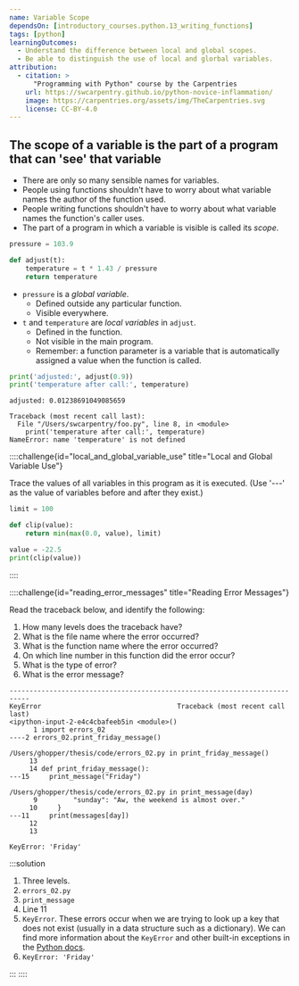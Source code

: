 ```yaml
---
name: Variable Scope
dependsOn: [introductory_courses.python.13_writing_functions]
tags: [python]
learningOutcomes:
  - Understand the difference between local and global scopes.
  - Be able to distinguish the use of local and glorbal variables.
attribution:
  - citation: >
      "Programming with Python" course by the Carpentries
    url: https://swcarpentry.github.io/python-novice-inflammation/
    image: https://carpentries.org/assets/img/TheCarpentries.svg
    license: CC-BY-4.0
---
```


## The scope of a variable is the part of a program that can 'see' that variable

- There are only so many sensible names for variables.
- People using functions shouldn't have to worry about
  what variable names the author of the function used.
- People writing functions shouldn't have to worry about
  what variable names the function's caller uses.
- The part of a program in which a variable is visible is called its _scope_.

```python
pressure = 103.9

def adjust(t):
    temperature = t * 1.43 / pressure
    return temperature
```

- `pressure` is a _global variable_.
  - Defined outside any particular function.
  - Visible everywhere.
- `t` and `temperature` are _local variables_ in `adjust`.
  - Defined in the function.
  - Not visible in the main program.
  - Remember: a function parameter is a variable
    that is automatically assigned a value when the function is called.

```python nolint
print('adjusted:', adjust(0.9))
print('temperature after call:', temperature)
```

```text
adjusted: 0.01238691049085659
```

```text
Traceback (most recent call last):
  File "/Users/swcarpentry/foo.py", line 8, in <module>
    print('temperature after call:', temperature)
NameError: name 'temperature' is not defined
```

::::challenge{id="local_and_global_variable_use" title="Local and Global Variable Use"}

Trace the values of all variables in this program as it is executed.
(Use '---' as the value of variables before and after they exist.)

```python
limit = 100

def clip(value):
    return min(max(0.0, value), limit)

value = -22.5
print(clip(value))
```

::::

::::challenge{id="reading_error_messages" title="Reading Error Messages"}

Read the traceback below, and identify the following:

1. How many levels does the traceback have?
1. What is the file name where the error occurred?
1. What is the function name where the error occurred?
1. On which line number in this function did the error occur?
1. What is the type of error?
1. What is the error message?

```text
---------------------------------------------------------------------------
KeyError                                  Traceback (most recent call last)
<ipython-input-2-e4c4cbafeeb5in <module>()
      1 import errors_02
----2 errors_02.print_friday_message()

/Users/ghopper/thesis/code/errors_02.py in print_friday_message()
     13
     14 def print_friday_message():
---15     print_message("Friday")

/Users/ghopper/thesis/code/errors_02.py in print_message(day)
      9         "sunday": "Aw, the weekend is almost over."
     10     }
---11     print(messages[day])
     12
     13

KeyError: 'Friday'
```

:::solution

1. Three levels.
1. `errors_02.py`
1. `print_message`
1. Line 11
1. `KeyError`. These errors occur when we are trying to look up a key that does not exist (usually in a data
   structure such as a dictionary). We can find more information about the `KeyError` and other built-in exceptions
   in the [Python docs](https://docs.python.org/3/library/exceptions.html#KeyError).
1. `KeyError: 'Friday'`

:::
::::

